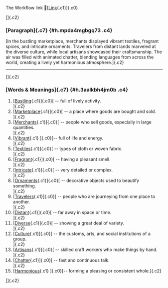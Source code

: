 The Workflow link
👏[[Link](https://www.google.com/url?q=http://www.google.com&sa=D&source=editors&ust=1756679923432751&usg=AOvVaw3xJPJOsRZoKRG01S1F6Jti){.c1}]{.c0}

[]{.c2}

### [Paragraph]{.c7} {#h.mpda4mgbgq73 .c4}

[In the bustling marketplace, merchants displayed vibrant textiles,
fragrant spices, and intricate ornaments. Travelers from distant lands
marveled at the diverse culture, while local artisans showcased their
craftsmanship. The air was filled with animated chatter, blending
languages from across the world, creating a lively yet harmonious
atmosphere.]{.c2}

------------------------------------------------------------------------

[]{.c2}

### [Words & Meanings]{.c7} {#h.3aalkbh4jm0b .c4}

1.  [[Bustling](https://www.google.com/url?q=http://www.google.com&sa=D&source=editors&ust=1756679923433971&usg=AOvVaw1ern1OkSQSpTA8OEJK7t-9){.c1}]{.c0}[ --
    full of lively activity.\
    ]{.c2}
2.  [[Marketplace](https://www.google.com/url?q=http://www.google.com&sa=D&source=editors&ust=1756679923434158&usg=AOvVaw0nRsO31eeqqT9fbRxyJZH8){.c1}]{.c0}[ --
    a place where goods are bought and sold.\
    ]{.c2}
3.  [[Merchants](https://www.google.com/url?q=http://www.google.com&sa=D&source=editors&ust=1756679923434341&usg=AOvVaw1AqlcqhI-ubChSHCVtnSH_){.c1}]{.c0}[ --
    people who sell goods, especially in large quantities.\
    ]{.c2}
4.  [[Vibrant](https://www.google.com/url?q=http://www.google.com&sa=D&source=editors&ust=1756679923434526&usg=AOvVaw3bVU9lHhYG8v30YZ52cPln){.c1}
    ]{.c0}[-- full of life and energy.\
    ]{.c2}
5.  [[Textiles](https://www.google.com/url?q=http://www.google.com&sa=D&source=editors&ust=1756679923434705&usg=AOvVaw1Pq9MO_iaq2dTpo4rbTdgw){.c1}]{.c0}[ --
    types of cloth or woven fabric.\
    ]{.c2}
6.  [[Fragrant](https://www.google.com/url?q=http://www.google.com&sa=D&source=editors&ust=1756679923434867&usg=AOvVaw2DmyS-9Raaoj2XXvuR1oHW){.c1}]{.c0}[ --
    having a pleasant smell.\
    ]{.c2}
7.  [[Intricate](https://www.google.com/url?q=http://www.google.com&sa=D&source=editors&ust=1756679923435007&usg=AOvVaw323FS9-jCTdLyQce7_IaPr){.c1}]{.c0}[ --
    very detailed or complex.\
    ]{.c2}
8.  [[Ornaments](https://www.google.com/url?q=http://www.google.com&sa=D&source=editors&ust=1756679923435260&usg=AOvVaw2Ggn0xgsGPLO_sLu9etWp4){.c1}]{.c0}[ --
    decorative objects used to beautify something.\
    ]{.c2}
9.  [[Travelers](https://www.google.com/url?q=http://www.google.com&sa=D&source=editors&ust=1756679923435439&usg=AOvVaw0wQXt73Tbo0_PfeIQevFTI){.c1}]{.c0}[ --
    people who are journeying from one place to another.\
    ]{.c2}
10. [[Distant](https://www.google.com/url?q=http://www.google.com&sa=D&source=editors&ust=1756679923435622&usg=AOvVaw2aCIvhH-db0IgrhwFRhCJW){.c1}]{.c0}[ --
    far away in space or time.\
    ]{.c2}
11. [[Diverse](https://www.google.com/url?q=http://www.google.com&sa=D&source=editors&ust=1756679923435782&usg=AOvVaw3t0BkUbjPz9N7-ZTy4xrFe){.c1}]{.c0}[ --
    showing a great deal of variety.\
    ]{.c2}
12. [[Culture](https://www.google.com/url?q=http://www.google.com&sa=D&source=editors&ust=1756679923435956&usg=AOvVaw04xCehZ9qHOHR44ySx4vYQ){.c1}]{.c0}[ --
    the customs, arts, and social institutions of a group.\
    ]{.c2}
13. [[Artisans](https://www.google.com/url?q=http://www.google.com&sa=D&source=editors&ust=1756679923436124&usg=AOvVaw2WG92tLVCcJWbJmH1z2NZF){.c1}]{.c0}[ --
    skilled craft workers who make things by hand.\
    ]{.c2}
14. [[Chatter](https://www.google.com/url?q=http://www.google.com&sa=D&source=editors&ust=1756679923436290&usg=AOvVaw1SLxL6Zj2svEST5rrj6B64){.c1}]{.c0}[ --
    fast and continuous talk.\
    ]{.c2}
15. [[Harmonious](https://www.google.com/url?q=http://www.google.com&sa=D&source=editors&ust=1756679923436451&usg=AOvVaw0OeeDNgq0U5L5LYa7k89QU){.c1}
    ]{.c0}[-- forming a pleasing or consistent whole.]{.c2}

[]{.c2}
